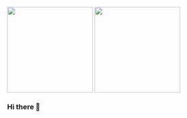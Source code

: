 <a href="https://github.com/BoKu"><img height=200 align="center" src="https://github-readme-stats.vercel.app/api?username=BoKu&show_icons=true&theme=gotham&layout=compact&rank_icon=github&card_width=320" /></a>
<a href="https://github.com/BoKu"><img height=200 align="center" src="https://github-readme-stats.vercel.app/api/top-langs/?username=BoKu&show_icons=true&theme=gotham&layout=compact&langs_count=8&card_width=320" /></a>

### Hi there 👋

<!--
**BoKu/BoKu** is a ✨ _special_ ✨ repository because its `README.md` (this file) appears on your GitHub profile.

Here are some ideas to get you started:

- 🔭 I’m currently working on ...
- 🌱 I’m currently learning ...
- 👯 I’m looking to collaborate on ...
- 🤔 I’m looking for help with ...
- 💬 Ask me about ...
- 📫 How to reach me: ...
- 😄 Pronouns: ...
- ⚡ Fun fact: ...
-->
